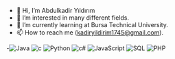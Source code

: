 - 👋 Hi, I’m Abdulkadir Yıldırım
- 👀 I’m interested in many different fields.
- 🌱 I’m currently learning at Bursa Technical University.
- 📫 How to reach me (kadiryildirim1745@gmail.com). 



-![Java](https://img-winapps.lisisoft.com/imgmic/8/6/468-1-java2-a1c0f9cb6bdd.png) ![c](https://lh3.googleusercontent.com/trbn1ygmuYdR_57YQZirXIThMRkP44-RrIOKfkum6nz-SMZpjb4BrU_lQ2m-0PTCbns=w50)  ![Python](https://warehouse-camo.ingress.cmh1.psfhosted.org/e2f63604e2434dc8c8913abde23d123d93714041/68747470733a2f2f7365637572652e67726176617461722e636f6d2f6176617461722f34393134336631323536313032323031613536626235303166633137306139343f73697a653d3530) 
![c#](https://cs6.pikabu.ru/avatars/1055/v1055371-1897946899.jpg) ![JavaScript](https://sun6-23.userapi.com/s/v1/ig2/B4sbsEYu67hxhlfC2_EwN4qABlbB2P2GshZt0mlkoCnzpragja1mPk4KKeE0ulFVJpCxU64dul7_m-DhnmrNAQ5L.jpg?size=100x100&quality=95&crop=0,0,1020,1020&ava=1)
![SQL](https://learn.microsoft.com/ru-ru/azure/search/media/search-data-sources-gallery/azuresqlconnectorlogo_medium.png) ![PHP](https://krishpuri.com/wp-content/uploads/2015/02/PHP.jpg)


<!---
kadiryildirim1745/kadiryildirim1745 is a ✨ special ✨ repository because its `README.md` (this file) appears on your GitHub profile.
You can click the Preview link to take a look at your changes.
--->
